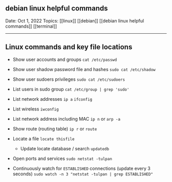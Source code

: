 ## debian linux helpful commands

Date:  Oct 1, 2022
Topics: [[linux]] [[debian]] [[debian linux helpful commands]] [[terminal]]  

---
## Linux commands and key file locations

- Show user accounts and groups
`cat /etc/passwd`

- Show user shadow password file and hashes
`sudo cat /etc/shadow`

- Show user sudoers privileges
`sudo cat /etc/sudoers`

- List users in sudo group
	`cat /etc/group | grep 'sudo'`

- List network addresses
	`ip a`
	`ifconfig`

- List wireless
	`iwconfig`

- List network address including MAC
	`ip n` or `arp -a`

- Show route (routing table)
	`ip r` or `route`

- Locate a file
	`locate thisfile`
	- Update locate database / search
		`updatedb`

- Open ports and services
	`sudo netstat -tulpan`

- Continuously watch for `ESTABLISHED` connections (update every 3 seconds) 
	`sudo watch -n 3 "netstat -tulpan | grep ESTABLISHED"`